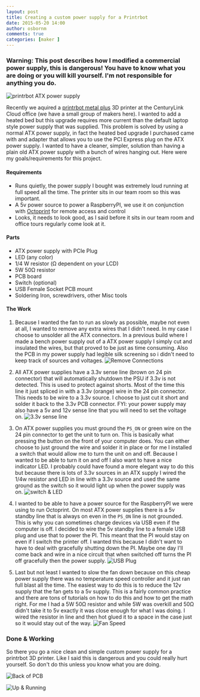 ```yaml
---
layout: post
title: Creating a custom power supply for a Printrbot
date: 2015-05-20 14:00
author: osbornm
comments: true
categories: [maker ]
---
```



### Warning: This post describes how I modified a commercial power supply, this is dangerous! You have to know what you are doing or you will kill yourself. I'm not responsible for anything you do.

![printrbot ATX power supply](/assets/printrbotPowerSupply/printrbot_2020.jpg)

Recently we aquired a [printrbot metal plus](http://www.printrbot.com) 3D printer at the CenturyLink Cloud office (we have a small group of makers here). I wanted to add a heated bed but this upgrade requires more current than the default laptop style power supply that was supplied. This problem is solved by using a normal ATX power supply, in fact the heated bed upgrade I purchased came with and adapter that allows you to use the PCI Express plug on the ATX power supply. I wanted to have a cleaner, simpler, solution than having a plain old ATX power supply with a bunch of wires hanging out. Here were my goals/requirements for this project.

#### Requirements
* Runs quietly, the power supply I bought was extremely loud running at full speed all the time. The printer sits in our team room so this was important.
* A 5v power source to power a RaspberryPI, we use it on conjunction with [Octoprint](http://octoprint.org/) for remote access and control
* Looks, it needs to look good, as I said before it sits in our team room and office tours regularly come look at it.

#### Parts
* ATX power supply with PCIe Plug
* LED (any color)
* 1/4 W resistor (Ω dependent on your LCD)
* 5W 50Ω resistor
* PCB board
* Switch (optional)
* USB Female Socket PCB mount
* Soldering Iron, screwdrivers, other Misc tools

#### The Work
1. Because I wanted the fan to run as slowly as possible, maybe not even at all, I wanted to remove any extra wires that I didn't need. In my case I choose to unsolder all the ATX connectors. In a previous build where I made a bench power supply out of a ATX power supply I simply cut and insulated the wires, but that proved to be just as time consuming. Also the PCB in my power supply had legible silk screening so i didn't need to keep track of sources and voltages.
![Remove Connections](/assets/printrbotPowerSupply/printrbot_2018.jpg)

2. All ATX power supplies have a 3.3v sense line (brown on 24 pin connector) that will automatically shutdown the PSU if 3.3v is not detected. This is used to protect against shorts. Most of the time this line it just spliced in with a 3.3v (orange) wire in the 24 pin connector. This needs to be wire to a 3.3v source. I choose to just cut it short and solder it back to the 3.3v PCB connector. FYI: your power supply may also have a 5v and 12v sense line that you will need to set the voltage on.
![3.3v sense line](/assets/printrbotPowerSupply/printrbot_2016.jpg)

3. On ATX power supplies you must ground the `PS_ON` or green wire on the 24 pin connector to get the unit to turn on. This is basically what pressing the button on the front of your computer does. You can either choose to just ground the wire and solder it in place or for me I installed a switch that would allow me to turn the unit on and off. Because I wanted to be able to turn it on and off I also want to have a nice indicator LED. I probably could have found a more elegant way to do this but because there is lots of 3.3v sources in an ATX supply I wired the 1/4w resistor and LED in line with a 3.3v source and used the same ground as the switch so it would light up when the power supply was on.
![switch & LED](/assets/printrbotPowerSupply/printrbot_2021.jpg)

4. I wanted to be able to have a power source for the RaspberryPI we were using to run Octoprint. On most ATX power supplies there is a 5v standby line that is always on even in the `PS_ON` line is not grounded. This is why you can sometimes charge devices via USB even if the computer is off. I decided to wire the 5v standby line to a female USB plug and use that to power the PI. This meant that the PI would stay on even if I switch the printer off. I wanted this because I didn't want to have to deal with gracefully shutting down the PI. Maybe one day I'll come back and wire in a nice circuit that when switched off turns the PI off gracefully then the power supply.
![USB Plug](/assets/printrbotPowerSupply/printrbot_2017.jpg)

5. Last but not least I wanted to slow the fan down because on this cheap power supply there was no temperature speed controller and it just ran full blast all the time. The easiest way to do this is to reduce the 12v supply that the fan gets to a 5v supply. This is a fairly common practice and there are tons of tutorials on how to do this and how to get the math right. For me I had a 5W 50Ω resistor and while 5W was overkill and 50Ω didn't take it to 5v exactly it was close enough for what I was doing. I wired the resistor in line and then hot glued it to a space in the case just so it would stay out of the way.
![Fan Speed](/assets/printrbotPowerSupply/printrbot_2019.jpg)

### Done & Working
So there you go a nice clean and simple custom power supply for a printrbot 3D printer. Like I said this is dangerous and you could really hurt yourself. So don't do this unless you know what you are doing.

![Back of PCB](/assets/printrbotPowerSupply/printrbot_2022.jpg)

![Up & Running](/assets/printrbotPowerSupply/printrbot_2040.jpg)
